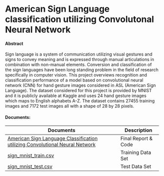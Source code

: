 # American Sign Language classification utilizing Convolutonal Neural Network

#### Abstract
Sign language is a system of communication utilizing visual gestures and signs to convey meaning and is expressed through manual articulations in combination with non-manual elements. Conversion and classification of the sign languages have been long standing problem in the field of research specifically in computer vision. This project overviews recognition and classification performance of a model based on convolutional neural network (CNN) for hand gesture images considered in ASL (American Sign Language). The dataset considered for this project is provided by MNIST and it is publicly available at Kaggle and uses 24 hand gesture images which maps to English alphabets A-Z. The dataset contains 27455 training images and 7172 test images all with a shape of 28 by 28 pixels.

#### Documents:
| Documents | Description |
|-----------|-------------|
|[American Sign Language Classification utilizing Convolutional Neural Network](https://github.com/Sperodvd/Capstone-Project-II/blob/main/American%20Sign%20Language%20Classification%20utilizing%20Convolutional%20Neural%20Network.ipynb) | Final Report & Code |
|[sign_mnist_train.csv](https://github.com/Sperodvd/Capstone-Project-II/tree/main/data/sign_mnist_train) | Training Data Set |
|[sign_mnist_test.csv](https://github.com/Sperodvd/Capstone-Project-II/tree/main/data/sign_mnist_test) | Test Data Set |
